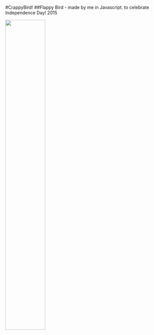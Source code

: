 #CrappyBird! 
##Flappy Bird - made by me in Javascript. to celebrate Independence Day! 2015


<img src="https://www.dropbox.com/u/gncsb2k4i1yyzj5/crappybird.gif" width="50%"></img>
